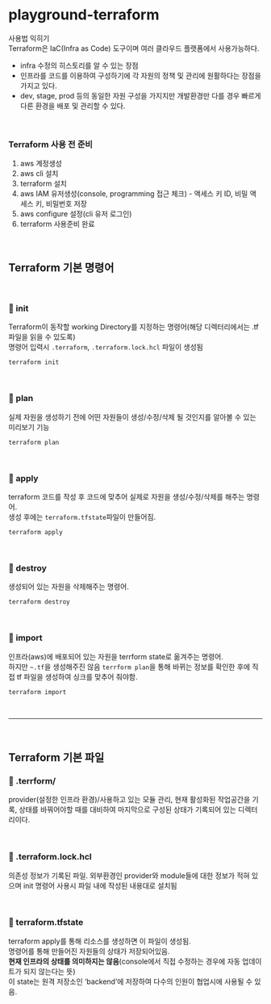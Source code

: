 # playground-terraform
사용법 익히기  
Terraform은 IaC(Infra as Code) 도구이며 여러 클라우드 플랫폼에서 사용가능하다.
- infra 수정의 히스토리를 알 수 있는 장점
- 인프라를 코드를 이용하여 구성하기에 각 자원의 정책 및 관리에 원활하다는 장점을 가지고 있다.
- dev, stage, prod 등의 동일한 자원 구성을 가지지만 개발환경만 다를 경우 빠르게 다른 환경을 배포 및 관리할 수 있다.

<br />

### **Terraform 사용 전 준비**
1. aws 계정생성
2. aws cli 설치
3. terraform 설치
4. aws IAM 유저생성(console, programming 접근 체크) - 액세스 키 ID, 비밀 액세스 키, 비밀번호 저장
5. aws configure 설정(cli 유저 로그인)
6. terraform 사용준비 완료  

<br />

## **Terraform 기본 명령어**
<br />

### **🤔 init**
Terraform이 동작할 working Directory를 지정하는 명령어(해당 디렉터리에서는 .tf 파일을 읽을 수 있도록)  
명령어 입력시 `.terraform`, `.terraform.lock.hcl` 파일이 생성됨
```shell
terraform init
```

<br />

### **🤔 plan**
실제 자원을 생성하기 전에 어떤 자원들이 생성/수정/삭제 될 것인지를 알아볼 수 있는 미리보기 기능
```shell
terraform plan
```

<br />

### **🤔 apply**
terraform 코드를 작성 후 코드에 맞추어 실제로 자원을 생성/수정/삭제를 해주는 명령어.  
생성 후에는 `terraform.tfstate`파일이 만들어짐.
```shell
terraform apply
```


<br />

### **🤔 destroy**
생성되어 있는 자원을 삭제해주는 명령어.
```shell
terraform destroy
```

<br />

### **🤔 import**
인프라(aws)에 배포되어 있는 자원을 terrform state로 옮겨주는 명령어.  
하지만 `~.tf`을 생성해주진 않음 `terrform plan`을 통해 바뀌는 정보를 확인한 후에 직접 tf 파일을 생성하여 싱크를 맞추어 줘야함.
```shell
terraform import
```


<br />
<hr>
<br />

## **Terraform 기본 파일**


### **🤔 .terrform/**
provider(설정한 인프라 환경)/사용하고 있는 모듈 관리, 현재 활성화된 작업공간을 기록, 상태를 바꿔어야할 때를 대비하여 마지막으로 구성된 상태가 기록되어 있는 디렉터리이다.

<br />

### **🤔 .terraform.lock.hcl**
의존성 정보가 기록된 파일. 외부환경인 provider와 module들에 대한 정보가 적혀 있으며 init 명령어 사용시 파일 내에 작성된 내용대로 설치됨

<br />

### **🤔 terraform.tfstate**
terraform apply를 통해 리소스를 생성하면 이 파일이 생성됨.  
명령어를 통해 만들어진 자원들의 상태가 저장되어있음.  
**현재 인프라의 상태를 의미하지는 않음**(console에서 직접 수정하는 경우에 자동 업데이트가 되지 않는다는 뜻)  
이 state는 원격 저장소인 ‘backend’에 저장하여 다수의 인원이 협업시에 사용될 수 있음.
